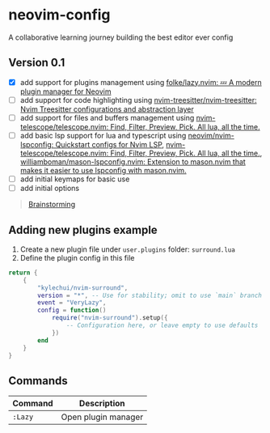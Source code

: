 # neovim-config

A collaborative learning journey building the best editor ever config

## Version 0.1

- [x] add support for plugins management using [folke/lazy.nvim: 💤 A modern plugin manager for Neovim](https://github.com/folke/lazy.nvim)
- [ ] add support for code highlighting using [nvim-treesitter/nvim-treesitter: Nvim Treesitter configurations and abstraction layer](https://github.com/nvim-treesitter/nvim-treesitter)
- [ ] add support for files and buffers management using [nvim-telescope/telescope.nvim: Find, Filter, Preview, Pick. All lua, all the time.](https://github.com/nvim-telescope/telescope.nvim)
- [ ] add basic lsp support for lua and typescript using [neovim/nvim-lspconfig: Quickstart configs for Nvim LSP](https://github.com/neovim/nvim-lspconfig), [nvim-telescope/telescope.nvim: Find, Filter, Preview, Pick. All lua, all the time.](https://github.com/nvim-telescope/telescope.nvim), [williamboman/mason-lspconfig.nvim: Extension to mason.nvim that makes it easier to use lspconfig with mason.nvim.](https://github.com/williamboman/mason-lspconfig.nvim)
- [ ] add initial keymaps for basic use
- [ ] add initial options

> [Brainstorming](https://coggle.it/diagram/ZfMSVag04DCRThjz/t/neovim-config)

## Adding new plugins example

1. Create a new plugin file under `user.plugins` folder: `surround.lua`
2. Define the plugin config in this file

```lua
return {
    {
        "kylechui/nvim-surround",
        version = "*", -- Use for stability; omit to use `main` branch for the latest features
        event = "VeryLazy",
        config = function()
            require("nvim-surround").setup({
                -- Configuration here, or leave empty to use defaults
            })
        end
    }
}
```

## Commands

| Command | Description         |
| ------- | ------------------- |
| `:Lazy` | Open plugin manager |

